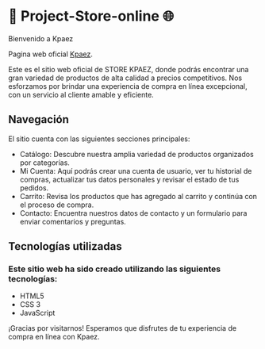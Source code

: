 # 🛒 Project-Store-online 🌐
Bienvenido a Kpaez

Pagina web oficial [Kpaez](https://alejandropaez1.github.io/Project-Store-online-/).




Este es el sitio web oficial de STORE KPAEZ, donde podrás encontrar una gran variedad de productos de alta calidad a precios competitivos. Nos esforzamos por brindar una experiencia de compra en línea excepcional, con un servicio al cliente amable y eficiente.

## Navegación
El sitio cuenta con las siguientes secciones principales:



- Catálogo: Descubre nuestra amplia variedad de productos organizados por categorías.
- Mi Cuenta: Aquí podrás crear una cuenta de usuario, ver tu historial de compras, actualizar tus datos personales y revisar el estado de tus pedidos.
- Carrito: Revisa los productos que has agregado al carrito y continúa con el proceso de compra.
- Contacto: Encuentra nuestros datos de contacto y un formulario para enviar comentarios y preguntas.
## Tecnologías utilizadas
### Este sitio web ha sido creado utilizando las siguientes tecnologías:

- HTML5
- CSS 3
- JavaScript

¡Gracias por visitarnos! Esperamos que disfrutes de tu experiencia de compra en línea con Kpaez.
